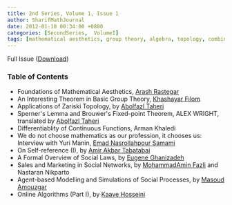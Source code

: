 ```yaml
---
title: 2nd Series, Volume 1, Issue 1
author: SharifMathJournal
date: 2012-01-10 00:34:00 +0800
categories: [SecondSeries,  VolumeI]
tags: [mathematical aesthetics, group theory, algebra, topology, combinatorics, algorithms, interview, mathematical analysis, logic, computability, social sciences, online algorithms, Sperner lemma, Brouwer fixed-point theorem, Yuri Manin]
---
```


Full Issue ([Download](/assets/archive/secondSeries/2ndSeries_Vol1_Issue1.pdf))

### Table of Contents

- Foundations of Mathematical Aesthetics, [Arash Rastegar](http://math.sharif.ir/faculties/rastegar)
- An Interesting Theorem in Basic Group Theory, [Khashayar Filom](https://sites.google.com/site/kfilommath/)
- Applications of Zariski Topology, by [Abolfazl Taheri](https://ir.linkedin.com/in/abolfazl-taheri-79077076?original_referer=https%3A%2F%2Fwww.google.com%2F)
- Sperner's Lemma and Brouwer's Fixed-point Theorem, ALEX WRIGHT, translated by [Abolfazl Taheri](https://ir.linkedin.com/in/abolfazl-taheri-79077076?original_referer=https%3A%2F%2Fwww.google.com%2F)
- Differentiablity of Continuous Functions, Arman Khaledi
- We do not choose mathematics as our profession, it chooses us: Interview with Yuri Manin, [Emad Nasrollahpour Samami](https://www.linkedin.com/in/emad-nasrollahpour-03a36b50/)
- On Self-reference (I), by [Amir Akbar Tabatabai](https://amirtabatabai.github.io/)
- A Formal Overview of Social Laws, by [Eugene Ghanizadeh](https://github.com/loreanvictor)
- Sales and Marketing in Social Networks, by [MohammadAmin Fazli](https://sina.sharif.edu/~fazli/) and Nastaran Nikparto
- Agent-based Modelling and Simulations of Social Processes, by [Masoud Amouzgar](https://ir.linkedin.com/in/masoud-amouzgar-17903529)
- Online Algorithms (Part I), by [Kaave Hosseini](https://www.cs.rochester.edu/u/shossei2/)

